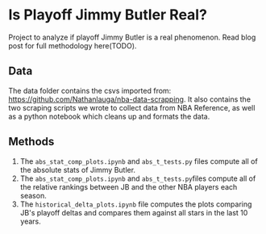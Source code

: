 # Is Playoff Jimmy Butler Real?

Project to analyze if playoff Jimmy Butler is a real phenomenon. Read blog post for full methodology here(TODO).

## Data
The data folder contains the csvs imported from: https://github.com/Nathanlauga/nba-data-scrapping. It also contains the two scraping scripts we wrote to collect data from NBA Reference, as well as a python notebook which cleans up and formats the data.

## Methods
1. The `abs_stat_comp_plots.ipynb` and `abs_t_tests.py` files compute all of the absolute stats of Jimmy Butler.
2. The `abs_stat_comp_plots.ipynb` and `abs_t_tests.py`files compute all of the relative rankings between JB and the other NBA players each season.
3. The `historical_delta_plots.ipynb` file computes the plots comparing JB's playoff deltas and compares them against all stars in the last 10 years.